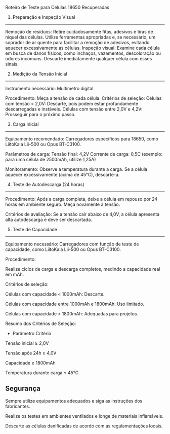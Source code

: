 Roteiro de Teste para Células 18650 Recuperadas
1. Preparação e Inspeção Visual
---
Remoção de resíduos: Retire cuidadosamente fitas, adesivos e tiras de níquel das células. Utilize ferramentas apropriadas e, se necessário, um soprador de ar quente para facilitar a remoção de adesivos, evitando aquecer excessivamente as células.
Inspeção visual: Examine cada célula em busca de danos físicos, como inchaços, vazamentos, descoloração ou odores incomuns. Descarte imediatamente qualquer célula com esses sinais.


2. Medição da Tensão Inicial
---
Instrumento necessário: Multímetro digital.

Procedimento:
Meça a tensão de cada célula.
Critérios de seleção:
Células com tensão < 2,0V: Descarte, pois podem estar profundamente descarregadas e instáveis.
Células com tensão entre 2,0V e 4,2V: Prosseguir para o próximo passo.


3. Carga Inicial
---
Equipamento recomendado: Carregadores específicos para 18650, como LiitoKala Lii-500 ou Opus BT-C3100.

Parâmetros de carga:
Tensão final: 4,2V
Corrente de carga: 0,5C (exemplo: para uma célula de 2500mAh, utilize 1,25A)

Monitoramento:
Observe a temperatura durante a carga. Se a célula aquecer excessivamente (acima de 45°C), descarte-a.

4. Teste de Autodescarga (24 horas)
---
Procedimento:
Após a carga completa, deixe a célula em repouso por 24 horas em ambiente seguro.
Meça novamente a tensão.

Critérios de avaliação:
Se a tensão cair abaixo de 4,0V, a célula apresenta alta autodescarga e deve ser descartada.

5. Teste de Capacidade
---
Equipamento necessário: Carregadores com função de teste de capacidade, como LiitoKala Lii-500 ou Opus BT-C3100.

Procedimento:

Realize ciclos de carga e descarga completos, medindo a capacidade real em mAh.

Critérios de seleção:

Células com capacidade < 1000mAh: Descarte.

Células com capacidade entre 1000mAh e 1800mAh: Uso limitado.

Células com capacidade > 1800mAh: Adequadas para projetos.

  Resumo dos Critérios de Seleção:
  
 - Parâmetro	Critério

  Tensão inicial	≥ 2,0V

  Tensão após 24h	≥ 4,0V
  
  Capacidade	≥ 1800mAh
  
  Temperatura durante carga	≤ 45°C

  Segurança
---
Sempre utilize equipamentos adequados e siga as instruções dos fabricantes.

Realize os testes em ambientes ventilados e longe de materiais inflamáveis.

Descarte as células danificadas de acordo com as regulamentações locais.
